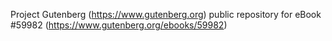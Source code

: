 Project Gutenberg (https://www.gutenberg.org) public repository for
eBook #59982 (https://www.gutenberg.org/ebooks/59982)
